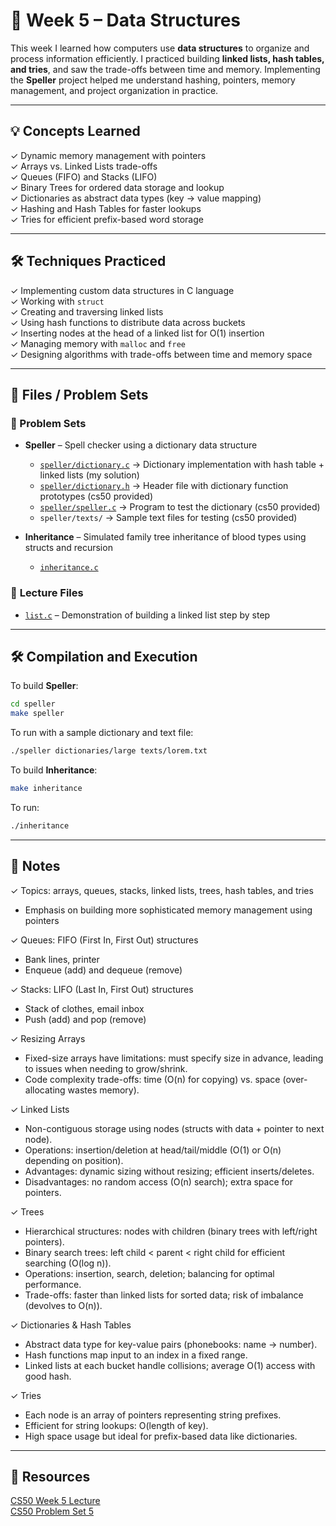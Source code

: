 # 📂 **Week 5 – Data Structures**
This week I learned how computers use **data structures** to organize and process information efficiently. I practiced building **linked lists, hash tables, and tries**, and saw the trade-offs between time and memory. Implementing the **Speller** project helped me understand hashing, pointers, memory management, and project organization in practice.

---

## 💡 **Concepts Learned**

✓ Dynamic memory management with pointers  
✓ Arrays vs. Linked Lists trade-offs  
✓ Queues (FIFO) and Stacks (LIFO)  
✓ Binary Trees for ordered data storage and lookup  
✓ Dictionaries as abstract data types (key → value mapping)  
✓ Hashing and Hash Tables for faster lookups  
✓ Tries for efficient prefix-based word storage  

---

## 🛠️ **Techniques Practiced**

✓ Implementing custom data structures in C language  
✓ Working with `struct`  
✓ Creating and traversing linked lists  
✓ Using hash functions to distribute data across buckets  
✓ Inserting nodes at the head of a linked list for O(1) insertion  
✓ Managing memory with `malloc` and `free`  
✓ Designing algorithms with trade-offs between time and memory space  

---

## 📂 Files / Problem Sets

### 🔐 Problem Sets

* **Speller** – Spell checker using a dictionary data structure
  
  * [`speller/dictionary.c`](speller/dictionary.c) → Dictionary implementation with hash table + linked lists (my solution)
  * [`speller/dictionary.h`](speller/dictionary.h) → Header file with dictionary function prototypes (cs50 provided)
  * [`speller/speller.c`](speller/speller.c) → Program to test the dictionary (cs50 provided)
  * `speller/texts/` → Sample text files for testing (cs50 provided)

* **Inheritance** – Simulated family tree inheritance of blood types using structs and recursion

  * [`inheritance.c`](inheritance.c)

### 🔗 **Lecture Files**

* [`list.c`](list.c) – Demonstration of building a linked list step by step

---

## 🛠️ **Compilation and Execution**

To build **Speller**:

```bash
cd speller
make speller
```

To run with a sample dictionary and text file:

```bash
./speller dictionaries/large texts/lorem.txt
```

To build **Inheritance**:

```bash
make inheritance
```

To run:

```bash
./inheritance
```

---

## 📝 **Notes**

✓ Topics: arrays, queues, stacks, linked lists, trees, hash tables, and tries

* Emphasis on building more sophisticated memory management using pointers

✓ Queues: FIFO (First In, First Out) structures

* Bank lines, printer
* Enqueue (add) and dequeue (remove)

✓ Stacks: LIFO (Last In, First Out) structures

* Stack of clothes, email inbox
* Push (add) and pop (remove)

✓ Resizing Arrays

* Fixed-size arrays have limitations: must specify size in advance, leading to issues when needing to grow/shrink.
* Code complexity trade-offs: time (O(n) for copying) vs. space (over-allocating wastes memory).

✓ Linked Lists

* Non-contiguous storage using nodes (structs with data + pointer to next node).
* Operations: insertion/deletion at head/tail/middle (O(1) or O(n) depending on position).
* Advantages: dynamic sizing without resizing; efficient inserts/deletes.
* Disadvantages: no random access (O(n) search); extra space for pointers.

✓ Trees

* Hierarchical structures: nodes with children (binary trees with left/right pointers).
* Binary search trees: left child < parent < right child for efficient searching (O(log n)).
* Operations: insertion, search, deletion; balancing for optimal performance.
* Trade-offs: faster than linked lists for sorted data; risk of imbalance (devolves to O(n)).

✓ Dictionaries & Hash Tables

* Abstract data type for key-value pairs (phonebooks: name → number).
* Hash functions map input to an index in a fixed range.
* Linked lists at each bucket handle collisions; average O(1) access with good hash.

✓ Tries

* Each node is an array of pointers representing string prefixes.
* Efficient for string lookups: O(length of key).
* High space usage but ideal for prefix-based data like dictionaries.

---

## 🔗 **Resources**

[CS50 Week 5 Lecture](https://cs50.harvard.edu/x/weeks/5/)  
[CS50 Problem Set 5](https://cs50.harvard.edu/x/psets/5/)
